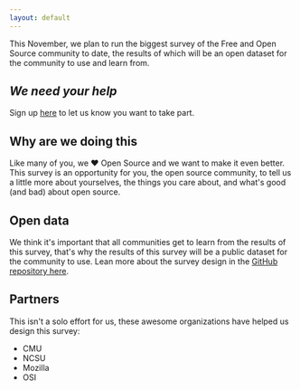 ```yaml
---
layout: default
---
```


This November, we plan to run the biggest survey of the Free and Open Source community to date, the results of which will be an open dataset for the community to use and learn from.

## _We need your help_

Sign up [here](http://example.com) to let us know you want to take part.

## Why are we doing this

Like many of you, we ❤️ Open Source and we want to make it even better. This survey is an opportunity for you, the open source community, to tell us a little more about yourselves, the things you care about, and what's good (and bad) about open source.

## Open data

We think it's important that all communities get to learn from the results of this survey, that's why the results of this survey will be a public dataset for the community to use. Lean more about the survey design in the [GitHub repository here](https://github.com/github/foss-survey).

## Partners

This isn't a solo effort for us, these awesome organizations have helped us design this survey:

- CMU
- NCSU
- Mozilla
- OSI
